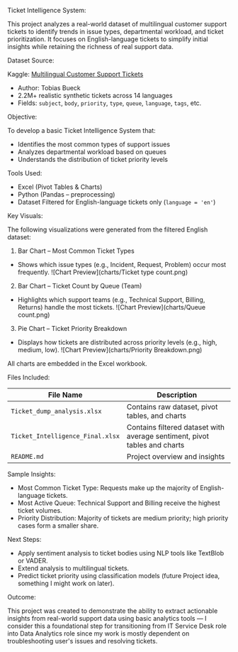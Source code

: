 Ticket Intelligence System:

This project analyzes a real-world dataset of multilingual customer support tickets to identify trends in issue types, departmental workload, and ticket prioritization. It focuses on English-language tickets to simplify initial insights while retaining the richness of real support data.


Dataset Source:

Kaggle: [Multilingual Customer Support Tickets](https://www.kaggle.com/datasets/tobiasbueck/multilingual-customer-support-tickets)  
- Author: Tobias Bueck  
- 2.2M+ realistic synthetic tickets across 14 languages  
- Fields: `subject`, `body`, `priority`, `type`, `queue`, `language`, `tags`, etc.


Objective:

To develop a basic Ticket Intelligence System that:
- Identifies the most common types of support issues
- Analyzes departmental workload based on queues
- Understands the distribution of ticket priority levels


Tools Used:

- Excel (Pivot Tables & Charts)
- Python (Pandas – preprocessing)
- Dataset Filtered for English-language tickets only (`language = 'en'`)


Key Visuals:

The following visualizations were generated from the filtered English dataset:

1. Bar Chart – Most Common Ticket Types
- Shows which issue types (e.g., Incident, Request, Problem) occur most frequently.
  ![Chart Preview](charts/Ticket type count.png)

2. Bar Chart – Ticket Count by Queue (Team)
- Highlights which support teams (e.g., Technical Support, Billing, Returns) handle the most tickets.
  ![Chart Preview](charts/Queue count.png)

3. Pie Chart – Ticket Priority Breakdown
- Displays how tickets are distributed across priority levels (e.g., high, medium, low).
  ![Chart Preview](charts/Priority Breakdown.png)
  
All charts are embedded in the Excel workbook.


Files Included:

| File Name | Description |
|-----------|-------------|
| `Ticket_dump_analysis.xlsx` | Contains raw dataset, pivot tables, and charts |
| `Ticket_Intelligence_Final.xlsx` | Contains filtered dataset with average sentiment, pivot tables and charts |
| `README.md` | Project overview and insights |


Sample Insights:

- Most Common Ticket Type: Requests make up the majority of English-language tickets.
- Most Active Queue: Technical Support and Billing receive the highest ticket volumes.
- Priority Distribution: Majority of tickets are medium priority; high priority cases form a smaller share.


Next Steps:

- Apply sentiment analysis to ticket bodies using NLP tools like TextBlob or VADER.
- Extend analysis to multilingual tickets.
- Predict ticket priority using classification models (future Project idea, something I might work on later).


Outcome:


This project was created to demonstrate the ability to extract actionable insights from real-world support data using basic analytics tools — I consider this a foundational step for transitioning from IT Service Desk role into Data Analytics role since my work is mostly dependent on troubleshooting user's issues and resolving tickets.


